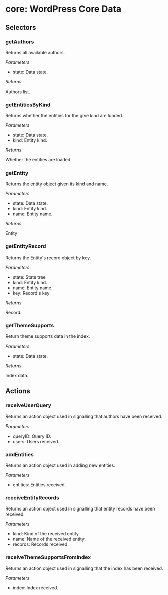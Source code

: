 # **core**: WordPress Core Data

## Selectors 

### getAuthors

Returns all available authors.

*Parameters*

 * state: Data state.

*Returns*

Authors list.

### getEntitiesByKind

Returns whether the entities for the give kind are loaded.

*Parameters*

 * state: Data state.
 * kind: Entity kind.

*Returns*

Whether the entities are loaded

### getEntity

Returns the entity object given its kind and name.

*Parameters*

 * state: Data state.
 * kind: Entity kind.
 * name: Entity name.

*Returns*

Entity

### getEntityRecord

Returns the Entity's record object by key.

*Parameters*

 * state: State tree
 * kind: Entity kind.
 * name: Entity name.
 * key: Record's key

*Returns*

Record.

### getThemeSupports

Return theme supports data in the index.

*Parameters*

 * state: Data state.

*Returns*

Index data.

## Actions

### receiveUserQuery

Returns an action object used in signalling that authors have been received.

*Parameters*

 * queryID: Query ID.
 * users: Users received.

### addEntities

Returns an action object used in adding new entities.

*Parameters*

 * entities: Entities received.

### receiveEntityRecords

Returns an action object used in signalling that entity records have been received.

*Parameters*

 * kind: Kind of the received entity.
 * name: Name of the received entity.
 * records: Records received.

### receiveThemeSupportsFromIndex

Returns an action object used in signalling that the index has been received.

*Parameters*

 * index: Index received.